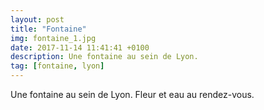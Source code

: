 ```yaml
---
layout: post
title: "Fontaine"
img: fontaine_1.jpg
date: 2017-11-14 11:41:41 +0100
description: Une fontaine au sein de Lyon.
tag: [fontaine, lyon]
---
```


Une fontaine au sein de Lyon. Fleur et eau au rendez-vous.